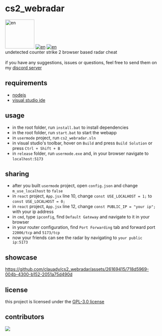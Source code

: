 # cs2_webradar

<a href="https://www.buymeacoffee.com/clauadv"><img src="https://www.buymeacoffee.com/assets/img/custom_images/orange_img.png" alt="en" width="95" /></a>
[![en](https://img.shields.io/badge/lang-en-blue.svg)](https://github.com/clauadv/cs2_webradar/blob/master/readme.md)
[![en](https://img.shields.io/badge/lang-cn-blue.svg)](https://github.com/clauadv/cs2_webradar/blob/master/readme-CN.md) <br>
undetected counter strike 2 browser based radar cheat <br>
<br>
if you have any suggestions, issues or questions, feel free to send them on my [discord server](https://discord.gg/wVzuHN8uXd)

## requirements
- [nodejs](https://nodejs.org/en/download/prebuilt-installer/current/)
- [visual studio ide](https://visualstudio.microsoft.com/vs/community/)

## usage
- in the root folder, run `install.bat` to install dependencies
- in the root folder, run `start.bat` to start the webapp
- in `usermode` project, run `cs2_webradar.sln`
- in visual studio's toolbar, hover on `Build` and press `Build Solution` or press `Ctrl + Shift + B`
- in `release` folder, run `usermode.exe` and, in your browser navigate to `localhost:5173` <br>

## sharing
- after you built `usermode` project, open `config.json` and change `m_use_localhost` to `false`
- in `react` project, `App.jsx` line 10, change `const USE_LOCALHOST = 1;` to `const USE_LOCALHOST = 0;`
- in `react` project, `App.jsx` line 12, change `const PUBLIC_IP = "your ip";` with your ip address
- in `cmd`, type `ipconfig`, find `Default Gateway` and navigate to it in your browser
- in your router configuration, find `Port Forwarding` tab and forward port `22006/tcp` and `5173/tcp`
- now your friends can see the radar by navigating to `your public ip:5173`

## showcase
https://github.com/clauadv/cs2_webradar/assets/26169415/718d5969-004b-4300-b152-2051a75d490d

## license
this project is licensed under the [GPL-3.0 license](https://github.com/clauadv/cs2_webradar?tab=GPL-3.0-1-ov-file#readme)

## contributors
<a href="https://github.com/clauadv/cs2_webradar/graphs/contributors">
  <img src="https://contrib.rocks/image?repo=clauadv/cs2_webradar" />
</a>
